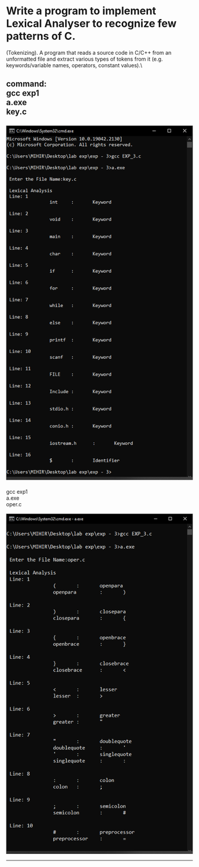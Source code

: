 # Write a program to implement Lexical Analyser to recognize few patterns of C.
(Tokenizing). A program that reads a source code in C/C++ from an unformatted file and extract various types of tokens from it (e.g. keywords/variable names, operators, constant values).\

command:\
gcc exp1\
a.exe\
key.c \
\
![github-small](https://github.com/MD0Z/COMPILER-DESIGN-LAB-EXPERIMENTS/blob/main/program%20to%20implement%20Lexical%20Analyser/OUTPUT%20for%20key%20file.png?raw=true)
-------------------

gcc exp1\
a.exe\
oper.c\
\
![github-small](https://github.com/MD0Z/COMPILER-DESIGN-LAB-EXPERIMENTS/blob/main/program%20to%20implement%20Lexical%20Analyser/OUTPUT%20for%20oper%20file%201.png?raw=true)

-------------------
